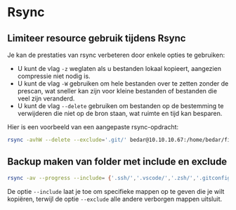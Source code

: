 # Rsync

## Limiteer resource gebruik tijdens Rsync

Je kan de prestaties van rsync verbeteren door enkele opties te gebruiken:

- U kunt de vlag `-z` weglaten als u bestanden lokaal kopieert, aangezien compressie niet nodig is.
- U kunt de vlag `-W` gebruiken om hele bestanden over te zetten zonder de prescan, wat sneller kan zijn voor kleine bestanden of bestanden die veel zijn veranderd.
- U kunt de vlag `--delete` gebruiken om bestanden op de bestemming te verwijderen die niet op de bron staan, wat ruimte en tijd kan besparen.

Hier is een voorbeeld van een aangepaste rsync-opdracht:

```bash
rsync -avhW --delete --exclude='.git/' bedar@10.10.10.67:/home/bedar/fivem/havenstad/resources ./resources
```

## Backup maken van folder met include en exclude

```sh
rsync -av --progress --include= {'.ssh/','.vscode/','.zsh/','.gitconfig/','.zshrc/'} --exclude='.*/' bronmap /doelmap
```

De optie `--include` laat je toe om specifieke mappen op te geven die je wilt kopiëren, terwijl de optie `--exclude` alle andere verborgen mappen uitsluit.